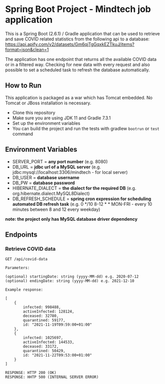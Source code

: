 # Spring Boot Project - Mindtech job application

This is a Spring Boot (2.6.1) / Gradle application that can be used to retrieve and save
COVID related statistics from the following api to a database: https://api.apify.com/v2/datasets/Gm6qjTgGqxkEZTkuJ/items?format=json&clean=1 

The application has one endpoint that returns all the available COVID data or in a filtered way.
Checking for new data with every request and also possible to set a scheduled task to refresh the database automatically.

## How to Run

This application is packaged as a war which has Tomcat embedded. No Tomcat or JBoss installation is necessary.

* Clone this repository
* Make sure you are using JDK 11 and Gradle 7.3.1
* Set up the environment variables  
* You can build the project and run the tests with gradlew `bootrun` or `test` command

## Environment Variables
* SERVER_PORT = **any port number** (e.g. 8080)
* DB_URL = **jdbc url of a MySQL server** (e.g. jdbc:mysql://localhost:3306/mindtech - for local server)
* DB_USER = **database username**
* DB_PW = **database password**
* HIBERNATE_DIALECT = **the dialect for the required DB** (e.g. org.hibernate.dialect.MySQL8Dialect)
* DB_REFRESH_SCHEDULE = **spring cron expression for scheduling automated DB refresh task** (e.g. 0 */10 8-12 * * MON-FRI - every 10 minutes between 8 and 12 every weekday)

**note: the project only has MySQL database driver dependency**

## Endpoints

### Retrieve COVID data
```
GET /api/covid-data

Parameters:

(optional) startingDate: string (yyyy-MM-dd) e.g. 2020-07-12
(optional) endingDate: string (yyyy-MM-dd) e.g. 2021-12-10

Example response:

[
    {
        infected: 998488,
        activeInfected: 128124,
        deceased: 32780,
        quarantined: 59177,
        id: "2021-11-19T09:59:00+01:00"
    },
    {
        infected: 1025697,
        activeInfected: 144533,
        deceased: 33172,
        quarantined: 50429,
        id: "2021-11-22T09:53:00+01:00"
    }
]

RESPONSE: HTTP 200 (OK)
RESPONSE: HHTP 500 (INTERNAL SERVER ERROR)
```
